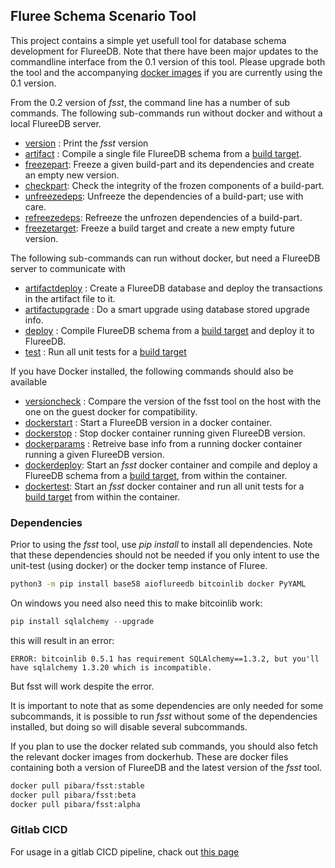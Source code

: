 ## Fluree Schema Scenario Tool

This project contains a simple yet usefull tool for database schema development for FlureeDB.
Note that there have been major updates to the commandline interface from the 0.1 version of this tool. Please upgrade both the tool and the accompanying [docker images](https://hub.docker.com/r/pibara/fsst/tags?page=1&ordering=last_updated) if you are currently using the 0.1 version.

From the 0.2 version of *fsst*, the command line has a number of sub commands.
The following sub-commands run without docker and without a local FlureeDB server.

* [version](doc/version.MD) : Print the *fsst* version
* [artifact](doc/artifact.MD) : Compile a single file FlureeDB schema from a [build target](doc/buildtarget.MD).
* [freezepart](doc/freezepart.MD): Freeze a given build-part and its dependencies and create an empty new version.
* [checkpart](doc/checkpart.MD): Check the integrity of the frozen components of a build-part.
* [unfreezedeps](doc/unfreezedeps.MD): Unfreeze the dependencies of a build-part; use with care.
* [refreezedeps](doc/refreezedeps.MD): Refreeze the unfrozen dependencies of a build-part.
* [freezetarget](doc/freezetarget.MD): Freeze a build target and create a new empty future version.

The following sub-commands can run without docker, but need a FlureeDB server to communicate with

* [artifactdeploy](doc/artifactdeploy.MD) : Create a FlureeDB database and deploy the transactions in the artifact file to it.
* [artifactupgrade](doc/artifactupgrade.MD) : Do a smart upgrade using database stored upgrade info.
* [deploy](doc/deploy.MD) : Compile FlureeDB schema from a [build target](doc/buildtarget.MD) and deploy it to FlureeDB.
* [test](doc/test.MD) : Run all unit tests for a [build target](doc/buildtarget.MD)

If you have Docker installed, the following commands should also be available

* [versioncheck](doc/versioncheck.MD) : Compare the version of the fsst tool on the host with the one on the guest docker for compatibility.
* [dockerstart](doc/dockerstart.MD) : Start a FlureeDB version in a docker container.
* [dockerstop](doc/dockerstop.MD) : Stop docker container running given FlureeDB version.
* [dockerparams](doc/dockerparams.MD) : Retreive base info from a running docker container running a given FlureeDB version.
* [dockerdeploy](doc/dockerdeploy.MD): Start an *fsst* docker container and compile and deploy a FlureeDB schema from a [build target](buildtarget.MD), from within the container.
* [dockertest](doc/dockertest.MD): Start an *fsst* docker container and run all unit tests for a [build target](buildtarget.MD) from within the container.

### Dependencies

Prior to using the *fsst* tool, use *pip install* to install all dependencies.
Note that these dependencies should not be needed if you only intent to use the unit-test (using docker) or the docker temp instance of Fluree.

```bash
python3 -m pip install base58 aioflureedb bitcoinlib docker PyYAML
```
On windows you need also need this to make bitcoinlib work:
```powershell
pip install sqlalchemy --upgrade
```
this will result in an error:
```
ERROR: bitcoinlib 0.5.1 has requirement SQLAlchemy==1.3.2, but you'll have sqlalchemy 1.3.20 which is incompatible.
```
But fsst will work despite the error.

It is important to note that as some dependencies are only needed for some subcommands, it is possible to run *fsst* without some of the dependencies installed, but doing so will disable several subcommands.

If you plan to use the docker related sub commands, you should also fetch the relevant docker images from dockerhub. These are docker files containing both a version of FlureeDB and the latest version of the *fsst* tool.

```bash
docker pull pibara/fsst:stable
docker pull pibara/fsst:beta
docker pull pibara/fsst:alpha
```

### Gitlab CICD

For usage in a gitlab CICD pipeline, chack out [this page](doc/gitlabci.MD)
